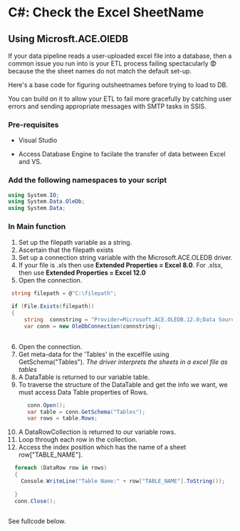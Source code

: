 
# C#: Check the Excel SheetName
## Using Microsft.ACE.OlEDB


If your data pipeline reads a user-uploaded excel file into a database, then a common issue you run into is your ETL process failing spectacularly :fearful: because the 
the sheet names do not match the default set-up.

Here's a base code for figuring outsheetnames before trying to load to DB. 

You can build on it to allow your ETL to fail more gracefully by catching user errors and sending appropriate messages with SMTP tasks in SSIS.

### Pre-requisites
- Visual Studio

- Access Database Engine to facilate the transfer of data between Excel and VS. 



### Add the following namespaces to your script
```C#
using System.IO;
using System.Data.OleDb;
using System.Data;
```

### In Main function
1. Set up the filepath variable as a string. 
2. Ascertain that the filepath exists 
3. Set up a connection string variable with the Microsoft.ACE.OLEDB driver.
4. If your file is .xls then use **Extended Properties = Excel 8.0**. For .xlsx,  then use **Extended Properties = Excel 12.0**
5. Open the connection.

```C#
 string filepath = @"C:\filepath";
 
 if (File.Exists(filepath))
 {
     string  connstring = "Provider=Microsoft.ACE.OLEDB.12.0;Data Source=" + filepath + ";Extended Properties=Excel 12.0";
     var conn = new OleDbConnection(connstring);
      
 ```
 
 
 6. Open the connection.
 7. Get meta-data for the 'Tables' in the excelfile using GetSchema("Tables"). *The driver interprets the sheets in a excel file as tables*
 8. A DataTable is returned to our variable table.
 9. To traverse the structure of the DataTable and get the info we want, we must access Data Table properties of Rows.
 
  
```C#
      conn.Open();
      var table = conn.GetSchema("Tables");
      var rows = table.Rows;      

```
10. A DataRowCollection is returned to our variable rows.
11. Loop through each row in the collection.
12. Access the index position which has the name of a sheet row["TABLE_NAME"].

```C#
  foreach (DataRow row in rows)
  {
    Console.WriteLine("Table Name:" + row["TABLE_NAME"].ToString());
    
  }
  conn.Close();
         
```

See fullcode below.



 
 
